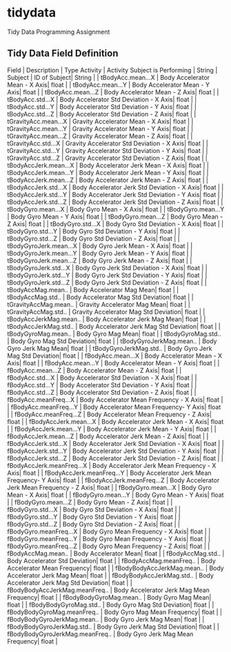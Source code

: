 # tidydata
Tidy Data Programming Assignment
## Tidy Data Field Definition 
Field					| Description							| Type
Activity 				| Activity Subject is Performing		| String
| Subject | ID of Subject| String |
| tBodyAcc.mean...X | Body Accelerator Mean - X Axis| float |
| tBodyAcc.mean...Y | Body Accelerator Mean - Y Axis| float |
| tBodyAcc.mean...Z | Body Accelerator Mean - Z Axis| float |
| tBodyAcc.std...X | Body Accelerator Std Deviation - X Axis| float |
| tBodyAcc.std...Y | Body Accelerator Std Deviation - Y Axis| float |
| tBodyAcc.std...Z | Body Accelerator Std Deviation - Z Axis| float |
| tGravityAcc.mean...X | Gravity Accelerator Mean - X Axis| float |
| tGravityAcc.mean...Y | Gravity Accelerator Mean - Y Axis| float |
| tGravityAcc.mean...Z | Gravity Accelerator Mean - Z Axis| float |
| tGravityAcc.std...X | Gravity Accelerator Std Deviation - X Axis| float |
| tGravityAcc.std...Y | Gravity Accelerator Std Deviation - Y Axis| float |
| tGravityAcc.std...Z | Gravity Accelerator Std Deviation - Z Axis| float |
| tBodyAccJerk.mean...X | Body Accelerator Jerk Mean - X Axis| float |
| tBodyAccJerk.mean...Y | Body Accelerator Jerk Mean - Y Axis| float |
| tBodyAccJerk.mean...Z | Body Accelerator Jerk Mean - Z Axis| float |
| tBodyAccJerk.std...X | Body Accelerator Jerk Std Deviation - X Axis| float |
| tBodyAccJerk.std...Y | Body Accelerator Jerk Std Deviation - Y Axis| float |
| tBodyAccJerk.std...Z | Body Accelerator Jerk Std Deviation - Z Axis| float |
| tBodyGyro.mean...X | Body Gyro Mean - X Axis| float |
| tBodyGyro.mean...Y | Body Gyro Mean - Y Axis| float |
| tBodyGyro.mean...Z | Body Gyro Mean - Z Axis| float |
| tBodyGyro.std...X | Body Gyro Std Deviation - X Axis| float |
| tBodyGyro.std...Y | Body Gyro Std Deviation - Y Axis| float |
| tBodyGyro.std...Z | Body Gyro Std Deviation - Z Axis| float |
| tBodyGyroJerk.mean...X | Body Gyro Jerk Mean - X Axis| float |
| tBodyGyroJerk.mean...Y | Body Gyro Jerk Mean - Y Axis| float |
| tBodyGyroJerk.mean...Z | Body Gyro Jerk Mean - Z Axis| float |
| tBodyGyroJerk.std...X | Body Gyro Jerk Std Deviation - X Axis| float |
| tBodyGyroJerk.std...Y | Body Gyro Jerk Std Deviation - Y Axis| float |
| tBodyGyroJerk.std...Z | Body Gyro Jerk Std Deviation - Z Axis| float |
| tBodyAccMag.mean.. | Body Accelerator Mag Mean| float |
| tBodyAccMag.std.. | Body Accelerator Mag Std Deviation| float |
| tGravityAccMag.mean.. | Gravity Accelerator Mag Mean| float |
| tGravityAccMag.std.. | Gravity Accelerator Mag Std Deviation| float |
| tBodyAccJerkMag.mean.. | Body Accelerator Jerk Mag Mean| float |
| tBodyAccJerkMag.std.. | Body Accelerator Jerk Mag Std Deviation| float |
| tBodyGyroMag.mean.. | Body Gyro Mag Mean| float |
| tBodyGyroMag.std.. | Body Gyro Mag Std Deviation| float |
| tBodyGyroJerkMag.mean.. | Body Gyro Jerk Mag Mean| float |
| tBodyGyroJerkMag.std.. | Body Gyro Jerk Mag Std Deviation| float |
| fBodyAcc.mean...X | Body Accelerator Mean - X Axis| float |
| fBodyAcc.mean...Y | Body Accelerator Mean - Y Axis| float |
| fBodyAcc.mean...Z | Body Accelerator Mean - Z Axis| float |
| fBodyAcc.std...X | Body Accelerator Std Deviation - X Axis| float |
| fBodyAcc.std...Y | Body Accelerator Std Deviation - Y Axis| float |
| fBodyAcc.std...Z | Body Accelerator Std Deviation - Z Axis| float |
| fBodyAcc.meanFreq...X | Body Accelerator Mean Frequency - X Axis| float |
| fBodyAcc.meanFreq...Y | Body Accelerator Mean Frequency- Y Axis| float |
| fBodyAcc.meanFreq...Z | Body Accelerator Mean Frequency - Z Axis| float |
| fBodyAccJerk.mean...X | Body Accelerator Jerk Mean - X Axis| float |
| fBodyAccJerk.mean...Y | Body Accelerator  Jerk Mean - Y Axis| float |
| fBodyAccJerk.mean...Z | Body Accelerator  Jerk Mean - Z Axis| float |
| fBodyAccJerk.std...X | Body Accelerator Jerk Std Deviation - X Axis| float |
| fBodyAccJerk.std...Y | Body Accelerator  Jerk  Std Deviation  - Y Axis| float |
| fBodyAccJerk.std...Z | Body Accelerator  Jerk  Std Deviation  - Z Axis| float |
| fBodyAccJerk.meanFreq...X | Body Accelerator Jerk Mean Frequency - X Axis| float |
| fBodyAccJerk.meanFreq...Y | Body Accelerator Jerk Mean Frequency- Y Axis| float |
| fBodyAccJerk.meanFreq...Z | Body Accelerator Jerk Mean Frequency - Z Axis| float |
| fBodyGyro.mean...X | Body Gyro Mean - X Axis| float |
| fBodyGyro.mean...Y | Body Gyro Mean - Y Axis| float |
| fBodyGyro.mean...Z | Body Gyro Mean - Z Axis| float |
| fBodyGyro.std...X | Body Gyro Std Deviation - X Axis| float |
| fBodyGyro.std...Y | Body Gyro Std Deviation - Y Axis| float |
| fBodyGyro.std...Z | Body Gyro Std Deviation - Z Axis| float |
| fBodyGyro.meanFreq...X | Body Gyro Mean Frequency - X Axis| float |
| fBodyGyro.meanFreq...Y | Body Gyro Mean Frequency - Y Axis| float |
| fBodyGyro.meanFreq...Z | Body Gyro Mean Frequency - Z Axis| float |
| fBodyAccMag.mean.. | Body Accelerator Mean| float |
| fBodyAccMag.std.. | Body Accelerator Std Deviation| float |
| fBodyAccMag.meanFreq.. | Body Accelerator Mean Frequency| float |
| fBodyBodyAccJerkMag.mean.. | Body Accelerator Jerk Mag Mean| float |
| fBodyBodyAccJerkMag.std.. | Body Accelerator Jerk Mag Std Deviation| float |
| fBodyBodyAccJerkMag.meanFreq.. | Body Accelerator Jerk Mag Mean Frequency| float |
| fBodyBodyGyroMag.mean.. | Body Gyro Mag Mean| float |
| fBodyBodyGyroMag.std.. | Body Gyro Mag Std Deviation| float |
| fBodyBodyGyroMag.meanFreq.. | Body Gyro Mag Mean Frequency| float |
| fBodyBodyGyroJerkMag.mean.. | Body Gyro Jerk Mag Mean| float |
| fBodyBodyGyroJerkMag.std.. | Body Gyro Jerk Mag Std Deviation| float |
| fBodyBodyGyroJerkMag.meanFreq.. | Body Gyro Jerk Mag Mean Frequency| float |